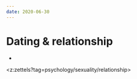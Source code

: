 ```yaml
---
date: 2020-06-30
---
```


# Dating & relationship

* <jealousy>

<z:zettels?tag=psychology/sexuality/relationship>